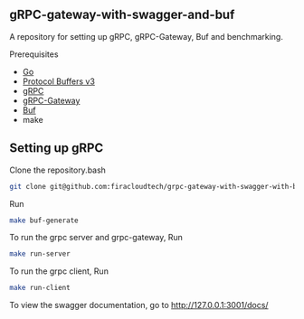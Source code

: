 ## gRPC-gateway-with-swagger-and-buf

A repository for setting up gRPC, gRPC-Gateway, Buf and benchmarking.

Prerequisites
- [Go](https://golang.org/dl/)
- [Protocol Buffers v3](https://github.com/google/protobuf/releases)
- [gRPC](https://grpc.io/docs/quickstart/go.html)
- [gRPC-Gateway](https://github.com/grpc-ecosystem/grpc-gateway)
- [Buf](https://buf.build/docs/install)
- make

## Setting up gRPC
Clone the repository.bash
```bash
git clone git@github.com:firacloudtech/grpc-gateway-with-swagger-with-buf.git
```

Run
``` bash
make buf-generate
```

To run the grpc server and grpc-gateway,
Run
``` bash
make run-server
```

To run the grpc client,
Run
``` bash
make run-client
```

To view the swagger documentation, go to http://127.0.0.1:3001/docs/

